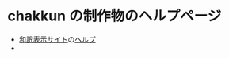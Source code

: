 # chakkun の制作物のヘルプページ

- [和訳表示サイト](https://chakkun1121.github.io/view-english/)の[ヘルプ](./view-english)
-
